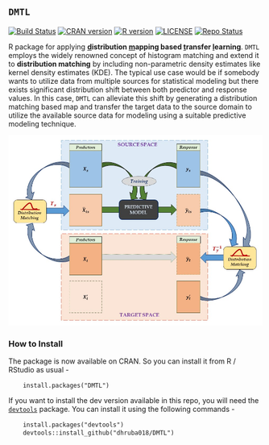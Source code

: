 ## `DMTL`

[![Build Status](https://www.travis-ci.com/dhruba018/DMTL.svg?branch=main)](https://www.travis-ci.com/dhruba018/DMTL)
[![CRAN version](http://www.r-pkg.org/badges/version/DMTL)](https://CRAN.R-project.org/package=DMTL)
[![R version](https://img.shields.io/badge/R%3E=-3.6.1-blue)](https://cran.r-project.org/)
[![LICENSE](https://img.shields.io/badge/license-GPL--3-blueviolet)](https://www.gnu.org/licenses/gpl-3.0.en.html)
[![Repo Status](https://www.repostatus.org/badges/latest/active.svg)](https://www.repostatus.org/#active)

R package for applying **<ins>d</ins>istribution <ins>m</ins>apping based <ins>t</ins>ransfer <ins>l</ins>earning**. `DMTL` employs the widely renowned concept of histogram matching and extend it to  **distribution matching** by including non-parametric density estimates like kernel density estimates (KDE). The typical use case would be if somebody wants to utilize data from multiple sources for statistical modeling but there exists significant distribution shift between both predictor and response values. In this case, `DMTL` can alleviate this shift by generating a distribution matching based map and transfer the target data to the source domain to utilize the available source data for modeling using a suitable predictive modeling technique.  

![DMTL](DMTL_Model.jpg)


### How to Install
The package is now available on CRAN. So you can install it from R / RStudio as usual - 
		
		install.packages("DMTL")

If you want to install the dev version available in this repo, you will need the [`devtools`](https://CRAN.R-project.org/package=devtools) package. You can install it using the following commands - 
		
		install.packages("devtools")
		devtools::install_github("dhruba018/DMTL")  
